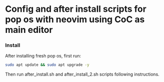 # Config and after install scripts for pop os with neovim using CoC as main editor

### Install

After installing fresh pop os, first run:

```sh
sudo apt update && sudo apt upgrade -y
```

Then run after_install.sh and after_install_2.sh scripts following instructions.
